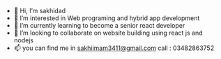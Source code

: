 - 👋 Hi, I’m sakhidad
- 👀 I’m interested in Web programing and  hybrid app  development
- 🌱 I’m currently learning to become a senior react developer
- 💞️ I’m looking to collaborate on website building using react js and nodejs
- 📫 you can find me in sakhiimam3411@gmail.com 
  call : 03482863752


<!---
sakhiimam3/sakhiimam3 is a ✨ special ✨ repository because its `README.md` (this file) appears on your GitHub profile.
You can click the Preview link to take a look at your changes.
--->
